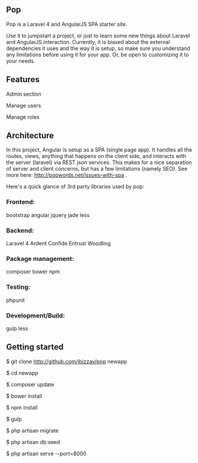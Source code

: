 ## Pop

Pop is a Laravel 4 and AngularJS SPA starter site.

Use it to jumpstart a project, or just to learn some new things about Laravel and AngularJS interaction. Currently, it is biased about the external dependencies it uses and the way it is setup, so make sure you understand any limitations before using it for your app. Or, be open to customizing it to your needs.


## Features

Admin section

Manage users

Manage roles


## Architecture

In this project, Angular is setup as a SPA (single page app). It handles all the routes, views, anything that happens on the client side, and interacts with the server (laravel) via REST json services. This makes for a nice separation of server and client concerns, but has a few limitations (namely SEO). See more here: http://popwords.net/issues-with-spa .

Here's a quick glance of 3rd party libraries used by pop:


### Frontend:

bootstrap
angular
jquery
jade
less


### Backend:

Laravel 4
Ardent
Confide
Entrust
Woodling


### Package management:

composer
bower
npm


### Testing:

phpunit


### Development/Build:

gulp
less


## Getting started

$ git clone http://github.com/jbizzay/pop newapp

$ cd newapp

$ composer update

$ bower install

$ npm install

$ gulp

$ php artisan migrate

$ php artisan db:seed

$ php artisan serve --port=8000
